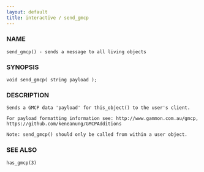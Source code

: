 ```yaml
---
layout: default
title: interactive / send_gmcp
---
```


### NAME

    send_gmcp() - sends a message to all living objects

### SYNOPSIS

    void send_gmcp( string payload );

### DESCRIPTION

    Sends a GMCP data 'payload' for this_object() to the user's client. 

    For payload formatting information see: http://www.gammon.com.au/gmcp, 
    https://github.com/keneanung/GMCPAdditions

    Note: send_gmcp() should only be called from within a user object.
    
### SEE ALSO

    has_gmcp(3)

